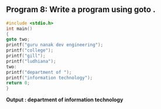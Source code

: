 ## Program 8: Write a program using goto .
```c
#include <stdio.h>
int main() 
{
goto two;
printf("guru nanak dev engineering");
printf("college");
printf("gill");
printf("ludhiana");
two:
printf("department of ");
printf("information technology");
return 0;
}
```
**Output : department of information technology**

